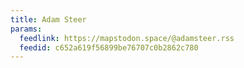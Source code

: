 ```yaml
---
title: Adam Steer
params:
  feedlink: https://mapstodon.space/@adamsteer.rss
  feedid: c652a619f56899be76707c0b2862c780
---
```

